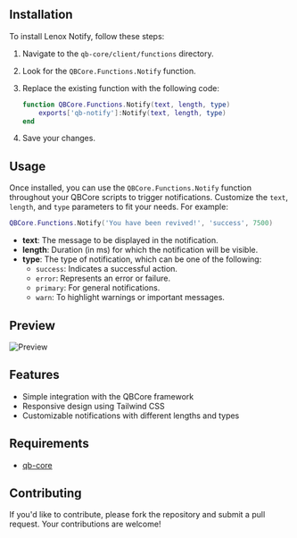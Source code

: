 ## Installation

To install Lenox Notify, follow these steps:

1. Navigate to the `qb-core/client/functions` directory.
2. Look for the `QBCore.Functions.Notify` function.
3. Replace the existing function with the following code:

    ```lua
    function QBCore.Functions.Notify(text, length, type)
        exports['qb-notify']:Notify(text, length, type) 
    end
    ```

4. Save your changes.

## Usage

Once installed, you can use the `QBCore.Functions.Notify` function throughout your QBCore scripts to trigger notifications. Customize the `text`, `length`, and `type` parameters to fit your needs. For example:
```lua
QBCore.Functions.Notify('You have been revived!', 'success', 7500)
```
- **text**: The message to be displayed in the notification.
- **length**: Duration (in ms) for which the notification will be visible.
- **type**: The type of notification, which can be one of the following:
  - `success`: Indicates a successful action.
  - `error`: Represents an error or failure.
  - `primary`: For general notifications.
  - `warn`: To highlight warnings or important messages.

## Preview

![Preview](https://media.discordapp.net/attachments/421702737739120643/1304494534662815794/image.png?ex=672f98b5&is=672e4735&hm=a7d311850f2ecd85441958e18ffc256e1eb775357ee3d765e4df2c1aa48e73bd&=&format=webp&quality=lossless&width=469&height=374)

## Features

- Simple integration with the QBCore framework
- Responsive design using Tailwind CSS
- Customizable notifications with different lengths and types

## Requirements

- [qb-core](https://github.com/qbcore-framework/qb-core)

## Contributing

If you'd like to contribute, please fork the repository and submit a pull request. Your contributions are welcome!
